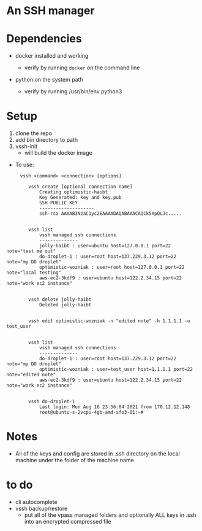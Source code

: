 # An SSH manager


# Dependencies
* docker installed and working
    * verify by running `docker` on the command line 

* python on the system path 
    * verify by running /usr/bin/env python3

# Setup
1. clone the repo 
2. add bin directory to path
3. vssh-init
    * will build the docker image


* To use:

```
     vssh <command> <connection> [options]

        vssh create [optional connection name]
            Creating optimistic-haibt
            Key Generated: key and key.pub
            SSH PUBLIC KEY
            --------------------
            ssh-rsa AAAAB3NzaC1yc2EAAAADAQABAAACAQCk5XpQuJc.....


        vssh list
            vssh managed ssh connections
            --------------
            jolly-haibt : user=ubuntu host=127.0.0.1 port=22 note="test me out"
            do-droplet-1 : user=root host=137.229.3.12 port=22 note="my DO droplet"
            optimistic-wozniak : user=root host=127.0.0.1 port=22 note="local testing"
            aws-ec2-3kdf9 : user=ubuntu host=122.2.34.15 port=22 note="work ec2 instance"


        vssh delete jolly-haibt
            Deleted jolly-haibt


        vssh edit optimistic-wozniak -n "edited note" -h 1.1.1.1 -u test_user
        
        
        vssh list
            vssh managed ssh connections
            --------------
            do-droplet-1 : user=root host=137.229.3.12 port=22 note="my DO droplet"
            optimistic-wozniak : user=test_user host=1.1.1.1 port=22 note="edited note"
            aws-ec2-3kdf9 : user=ubuntu host=122.2.34.15 port=22 note="work ec2 instance"
        

        vssh do-droplet-1
            Last login: Mon Aug 16 23:56:04 2021 from 170.12.12.148
            root@ubuntu-s-2vcpu-4gb-amd-sfo3-01:~#

```


# Notes
* All of the keys and config are stored in .ssh directory on the local machine under the folder of the machine name



# to do
* cli autocomplete
* vssh backup/restore
    * put all of the vpass managed folders and optionally ALL keys in .ssh into an encrypted compressed file
